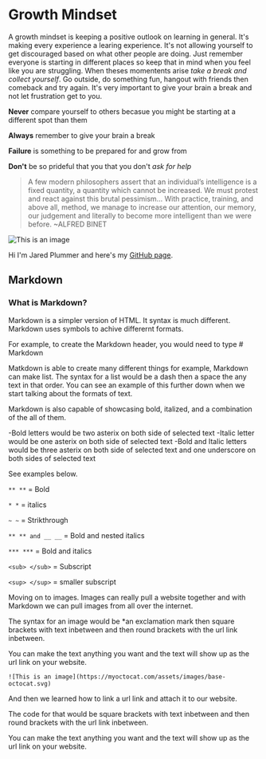 # Growth Mindset

A growth mindset  is keeping a positive outlook on learning in general.
It's making every experience a learing experience. It's not allowing yourself to get 
discouraged based on what other people are doing. Just remember everyone is starting in different 
places so keep that in mind when you feel like you are struggling. When theses momentents arise 
*take a break and collect yourself*. Go outside, do something fun, hangout with friends then comeback and try again.
It's very important to give your brain a break and not let frustration get to you.

**Never** compare yourself to others becasue you might be starting at a different spot than them

**Always** remember to give your brain a break

**Failure** is something to be prepared for and grow from

**Don't** be so prideful that you that you don't *ask for help*

>A few modern philosophers assert that an individual’s intelligence is a fixed
quantity, a quantity which cannot be increased. We must protest and react
against this brutal pessimism... With practice, training, and above all,
method, we manage to increase our attention, our memory, our judgement
and literally to become more intelligent than we were before. ~ALFRED BINET

![This is an image](https://www.learningsciences.com/wp-content/uploads/2021/09/growth-mindset.jpg)


Hi I'm Jared Plummer and here's my [GitHub page](https://github.com/JaredPlummer5).

## Markdown

### What is Markdown?


Markdown is a simpler version of HTML. It syntax is much different. Markdown uses symbols to achive differernt formats.

For example, to create the Markdown header, you would need to type # Markdown

Matkdown is able to create many different things for example, Markdown can make list. The syntax for a list would be a dash then a space the any text in that order. You can see an example of this further down when we start talking about the formats of text.

Markdown is also capable of showcasing bold, italized, and a combination of the all of them.

-Bold letters would be two asterix on both side of selected text -Italic letter would be one asterix on both side of selected text -Bold and Italic letters would be three asterix on both side of selected text and one underscore on both sides of selected text

See examples below.

`** **` = Bold

`* *` = italics

`~ ~` = Strikthrough

`** ** and __ __` = Bold and nested italics

`*** ***` = Bold and italics

`<sub> </sub>` = Subscript

`<sup> </sup>` = smaller subscript


Moving on to images. Images can really pull a website together and with Markdown we can pull images from all over the internet.

The syntax for an image would be *an exclamation mark then square brackets with text inbetween and then round brackets with the url link inbetween.

You can make the text anything you want and the text will show up as the url link on your website.

`![This is an image](https://myoctocat.com/assets/images/base-octocat.svg)`

And then we learned how to link a url link and attach it to our website.

The code for that would be square brackets with text inbetween and then round brackets with the url link inbetween.

You can make the text anything you want and the text will show up as the url link on your website.




